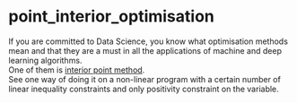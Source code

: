 # point_interior_optimisation

If you are committed to Data Science, you know what optimisation methods mean and that they are a must in all the applications of machine and deep learning algorithms. <br>
One of them is [interior point method](https://en.wikipedia.org/wiki/Interior-point_method). <br>
See one way of doing it on a non-linear program with a certain number of linear inequality constraints and only positivity constraint on the variable.
